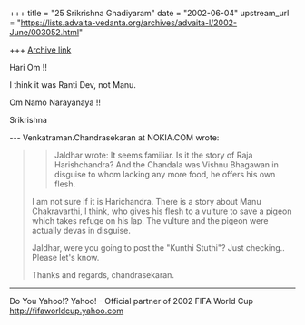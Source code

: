 +++
title = "25 Srikrishna Ghadiyaram"
date = "2002-06-04"
upstream_url = "https://lists.advaita-vedanta.org/archives/advaita-l/2002-June/003052.html"

+++
[Archive link](https://lists.advaita-vedanta.org/archives/advaita-l/2002-June/003052.html)

Hari Om !!

I think it was Ranti Dev, not Manu.

Om Namo Narayanaya !!

Srikrishna

--- Venkatraman.Chandrasekaran at NOKIA.COM wrote:
> > Jaldhar wrote:
> > It seems familiar.  Is it the story of Raja
> Harishchandra?  And the
> > Chandala was Vishnu Bhagawan in disguise to whom
> lacking any
> > more food, he
> > offers his own flesh.
>
>
>   I am not sure if it is Harichandra. There is a
> story about
> Manu Chakravarthi, I think, who gives his flesh to a
> vulture
> to save a pigeon which takes refuge on his lap. The
> vulture
> and the pigeon were actually devas in disguise.
>
> Jaldhar, were you going to post the "Kunthi Stuthi"?
> Just checking..
> Please let's know.
>
> Thanks and regards,
> chandrasekaran.


__________________________________________________
Do You Yahoo!?
Yahoo! - Official partner of 2002 FIFA World Cup
http://fifaworldcup.yahoo.com

